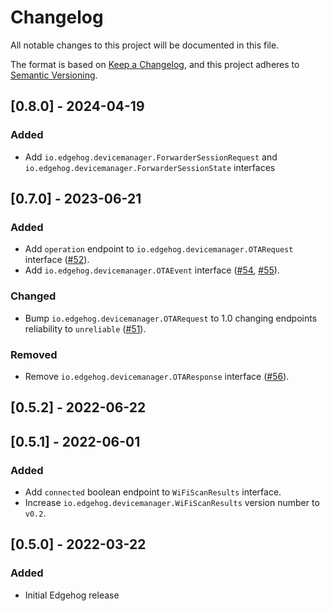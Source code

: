 # Changelog
All notable changes to this project will be documented in this file.

The format is based on [Keep a Changelog](https://keepachangelog.com/en/1.0.0/),
and this project adheres to [Semantic Versioning](https://semver.org/spec/v2.0.0.html).

## [0.8.0] - 2024-04-19
### Added
- Add `io.edgehog.devicemanager.ForwarderSessionRequest` and
  `io.edgehog.devicemanager.ForwarderSessionState` interfaces

## [0.7.0] - 2023-06-21
### Added
- Add `operation` endpoint to `io.edgehog.devicemanager.OTARequest` interface
  ([#52](https://github.com/edgehog-device-manager/edgehog-astarte-interfaces/issues/52)).
- Add `io.edgehog.devicemanager.OTAEvent` interface
  ([#54](https://github.com/edgehog-device-manager/edgehog-astarte-interfaces/issues/54),
  [#55](https://github.com/edgehog-device-manager/edgehog-astarte-interfaces/issues/55)).

### Changed
- Bump `io.edgehog.devicemanager.OTARequest` to 1.0 changing endpoints reliability to `unreliable`
  ([#51](https://github.com/edgehog-device-manager/edgehog-astarte-interfaces/issues/51)).

### Removed
- Remove `io.edgehog.devicemanager.OTAResponse` interface
  ([#56](https://github.com/edgehog-device-manager/edgehog-astarte-interfaces/issues/56)).


## [0.5.2] - 2022-06-22

## [0.5.1] - 2022-06-01
### Added
- Add `connected` boolean endpoint to `WiFiScanResults` interface.
- Increase `io.edgehog.devicemanager.WiFiScanResults` version number to `v0.2`.

## [0.5.0] - 2022-03-22
### Added
- Initial Edgehog release
